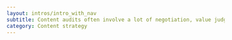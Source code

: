 ```yaml
---
layout: intros/intro_with_nav
subtitle: Content audits often involve a lot of negotiation, value judgments and decisions. You’ll need to work hard to maintain relationships along the way.
category: Content strategy
---
```

